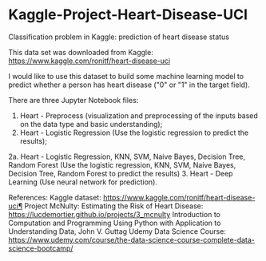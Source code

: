 # Kaggle-Project-Heart-Disease-UCI
Classification problem in Kaggle: prediction of heart disease status

This data set was downloaded from Kaggle:
https://www.kaggle.com/ronitf/heart-disease-uci

I would like to use this dataset to build some machine learning model to predict whether a person has heart disease ("0" or "1" in the target field).

There are three Jupyter Notebook files:
1. Heart - Preprocess (visualization and preprocessing of the inputs based on the data type and basic understanding);
2. Heart - Logistic Regression (Use the logistic regression to predict the results);

2a. Heart - Logistic Regression, KNN, SVM, Naive Bayes, Decision Tree, Random Forest (Use the logistic regression, KNN, SVM, Naive Bayes, Decision Tree, Random Forest to predict the results)
3. Heart - Deep Learning (Use neural network for prediction).

References:
Kaggle dataset: https://www.kaggle.com/ronitf/heart-disease-uci¶
Project McNulty: Estimating the Risk of Heart Disease: https://lucdemortier.github.io/projects/3_mcnulty
Introduction to Computation and Programming Using Python with Application to Understanding Data, John V. Guttag
Udemy Data Science Course: https://www.udemy.com/course/the-data-science-course-complete-data-science-bootcamp/
